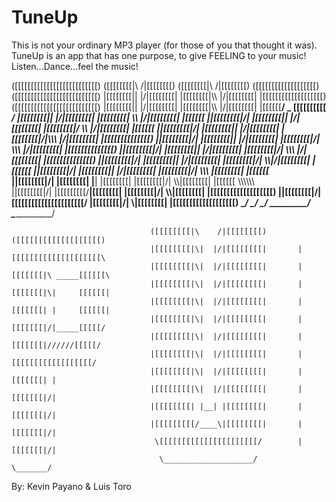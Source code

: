 # TuneUp
This is not your ordinary MP3 player (for those of  you that thought it was). TuneUp is an app that has one purpose, to give FEELING to your music! Listen...Dance...feel the music!

([[[[[[[[[[[[[[[[[[[[[[[[[[)       ([[[[[[[[|\    /|[[[[[[[[)       ([[[[[[[[|\\         /|[[[[[[[[)       ([[[[[[[[[[[[[[[[[[[)         
([[[[[[[[[[[[[[[[[[[[[[[[[[)       |[[[[[[[[|\|  |/|[[[[[[[[|       |[[[[[[[[|\\\       |/|[[[[[[[[|       |[[[[[[[[[[[[[[[[[[[) 
([[[[[[[[[[[[[[[[[[[[[[[[[[)       |[[[[[[[[|\|  |/|[[[[[[[[|       |[[[[[[[[|\\\\      |/|[[[[[[[[|       |[[[[[[____________/
 \_____  [[[[[[[[[[  _____/        |[[[[[[[[|\|  |/|[[[[[[[[|       |[[[[[[[[| \\\\     |/|[[[[[[[[|       |[[[[[[
       |\|[[[[[[[[|/|              |[[[[[[[[|\|  |/|[[[[[[[[|       |[[[[[[[[|/ \\\\    |/|[[[[[[[[|       |[[[[[[ 
       |\|[[[[[[[[|/|              |[[[[[[[[|\|  |/|[[[[[[[[|       |[[[[[[[[|/|\\\\\   |/|[[[[[[[[|       |[[[[[[[[[[[[[[) 
       |\|[[[[[[[[|/|              |[[[[[[[[|\|  |/|[[[[[[[[|       |[[[[[[[[|/| \\\\\  |/|[[[[[[[[|       |[[[[[[[[[[[[[[) 
       |\|[[[[[[[[|/|              |[[[[[[[[|\|  |/|[[[[[[[[|       |[[[[[[[[|/|  \\\\\ |/|[[[[[[[[|       |[[[[[[[[[[[[[[) 
       |\|[[[[[[[[|/|              |[[[[[[[[|\|  |/|[[[[[[[[|       |[[[[[[[[|/|   \\\\\|/|[[[[[[[[|       |[[[[[[ 
       |\|[[[[[[[[|/|              |[[[[[[[[|\|  |/|[[[[[[[[|       |[[[[[[[[|/|    \\\\\ |[[[[[[[[|       |[[[[[[___________           
       |\|[[[[[[[[|/|              |[[[[[[[[| |__| |[[[[[[[[|       |[[[[[[[[|/|     \\\\\|[[[[[[[[|       |[[[[[[ \\\\\\\\\\\\            
       |\|[[[[[[[[|/|              |[[[[[[[[[/____\|[[[[[[[[|       |[[[[[[[[|/|      \\\\|[[[[[[[[|       |[[[[[[[[[[[[[[[[[[[) 
       |\|[[[[[[[[|/|               \[[[[[[[[[[[[[[[[[[[[[[/        |[[[[[[[[|/|       \\\|[[[[[[[[|       |[[[[[[[[[[[[[[[[[[[)
        \__________/                 \____________________/          \________/         \_________/         \_________________/ 
        
        
        
        
        
        
        
        
                                   ([[[[[[[[|\    /|[[[[[[[[)       ([[[[[[[[[[[[[[[[[[[)        
                                   |[[[[[[[[|\|  |/|[[[[[[[[|       |[[[[[[[[[[[[[[[[[[[[\ 
                                   |[[[[[[[[|\|  |/|[[[[[[[[|       |[[[[[[[|\ _____[[[[[[\
                                   |[[[[[[[[|\|  |/|[[[[[[[[|       |[[[[[[[|\|     [[[[[[|
                                   |[[[[[[[[|\|  |/|[[[[[[[[|       |[[[[[[[| |     [[[[[[|
                                   |[[[[[[[[|\|  |/|[[[[[[[[|       |[[[[[[[|/|_____[[[[[/
                                   |[[[[[[[[|\|  |/|[[[[[[[[|       |[[[[[[[|//////[[[[[/ 
                                   |[[[[[[[[|\|  |/|[[[[[[[[|       |[[[[[[[[[[[[[[[[[[/
                                   |[[[[[[[[|\|  |/|[[[[[[[[|       |[[[[[[[| |   
                                   |[[[[[[[[|\|  |/|[[[[[[[[|       |[[[[[[[|/|               
                                   |[[[[[[[[| |__| |[[[[[[[[|       |[[[[[[[|/|                 
                                   |[[[[[[[[[/____\|[[[[[[[[|       |[[[[[[[|/|        
                                    \[[[[[[[[[[[[[[[[[[[[[[/        |[[[[[[[|/|        
                                     \____________________/          \_______/    

By: Kevin Payano & Luis Toro
